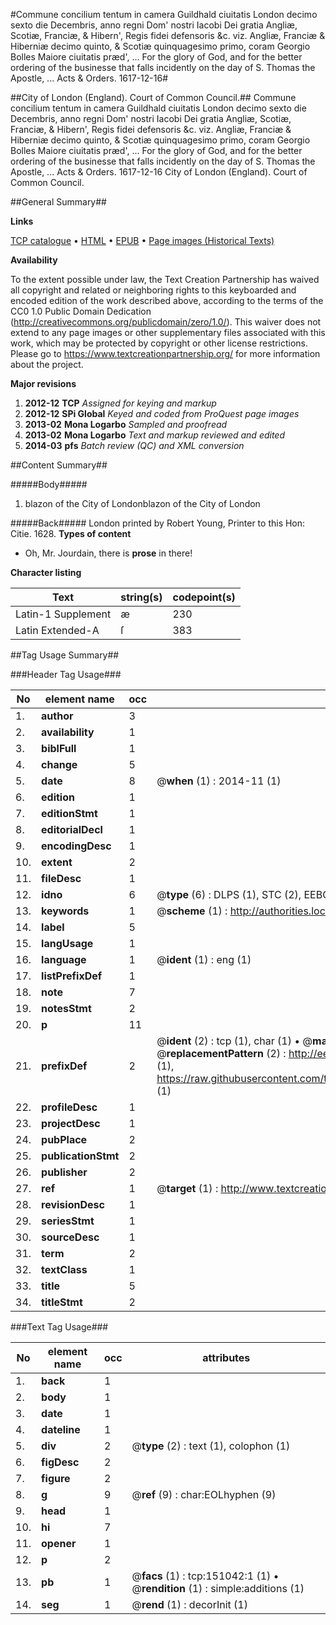 #Commune concilium tentum in camera Guildhald ciuitatis London decimo sexto die Decembris, anno regni Dom' nostri Iacobi Dei gratia Angliæ, Scotiæ, Franciæ, & Hibern', Regis fidei defensoris &c. viz. Angliæ, Franciæ & Hiberniæ decimo quinto, & Scotiæ quinquagesimo primo, coram Georgio Bolles Maiore ciuitatis præd', ... For the glory of God, and for the better ordering of the businesse that falls incidently on the day of S. Thomas the Apostle, ... Acts & Orders. 1617-12-16#

##City of London (England). Court of Common Council.##
Commune concilium tentum in camera Guildhald ciuitatis London decimo sexto die Decembris, anno regni Dom' nostri Iacobi Dei gratia Angliæ, Scotiæ, Franciæ, & Hibern', Regis fidei defensoris &c. viz. Angliæ, Franciæ & Hiberniæ decimo quinto, & Scotiæ quinquagesimo primo, coram Georgio Bolles Maiore ciuitatis præd', ... For the glory of God, and for the better ordering of the businesse that falls incidently on the day of S. Thomas the Apostle, ...
Acts & Orders. 1617-12-16
City of London (England). Court of Common Council.

##General Summary##

**Links**

[TCP catalogue](http://www.ota.ox.ac.uk/tcp/)  • 
[HTML](http://tei.it.ox.ac.uk/tcp/Texts-HTML/free/A72/A72785.html)  • 
[EPUB](http://tei.it.ox.ac.uk/tcp/Texts-EPUB/free/A72/A72785.epub) • 
[Page images (Historical Texts)](https://historicaltexts.jisc.ac.uk/eebo-99900367e)

**Availability**

To the extent possible under law, the Text Creation Partnership has waived all copyright and related or neighboring rights to this keyboarded and encoded edition of the work described above, according to the terms of the CC0 1.0 Public Domain Dedication (http://creativecommons.org/publicdomain/zero/1.0/). This waiver does not extend to any page images or other supplementary files associated with this work, which may be protected by copyright or other license restrictions. Please go to https://www.textcreationpartnership.org/ for more information about the project.

**Major revisions**

1. __2012-12__ __TCP__ *Assigned for keying and markup*
1. __2012-12__ __SPi Global__ *Keyed and coded from ProQuest page images*
1. __2013-02__ __Mona Logarbo__ *Sampled and proofread*
1. __2013-02__ __Mona Logarbo__ *Text and markup reviewed and edited*
1. __2014-03__ __pfs__ *Batch review (QC) and XML conversion*

##Content Summary##

#####Body#####

1. blazon of the City of Londonblazon of the City of London

#####Back#####
London printed by Robert Young, Printer to this Hon: Citie. 1628.
**Types of content**

  * Oh, Mr. Jourdain, there is **prose** in there!

**Character listing**


|Text|string(s)|codepoint(s)|
|---|---|---|
|Latin-1 Supplement|æ|230|
|Latin Extended-A|ſ|383|

##Tag Usage Summary##

###Header Tag Usage###

|No|element name|occ|attributes|
|---|---|---|---|
|1.|__author__|3||
|2.|__availability__|1||
|3.|__biblFull__|1||
|4.|__change__|5||
|5.|__date__|8| @__when__ (1) : 2014-11 (1)|
|6.|__edition__|1||
|7.|__editionStmt__|1||
|8.|__editorialDecl__|1||
|9.|__encodingDesc__|1||
|10.|__extent__|2||
|11.|__fileDesc__|1||
|12.|__idno__|6| @__type__ (6) : DLPS (1), STC (2), EEBO-CITATION (1), PROQUEST (1), VID (1)|
|13.|__keywords__|1| @__scheme__ (1) : http://authorities.loc.gov/ (1)|
|14.|__label__|5||
|15.|__langUsage__|1||
|16.|__language__|1| @__ident__ (1) : eng (1)|
|17.|__listPrefixDef__|1||
|18.|__note__|7||
|19.|__notesStmt__|2||
|20.|__p__|11||
|21.|__prefixDef__|2| @__ident__ (2) : tcp (1), char (1)  •  @__matchPattern__ (2) : ([0-9\-]+):([0-9IVX]+) (1), (.+) (1)  •  @__replacementPattern__ (2) : http://eebo.chadwyck.com/downloadtiff?vid=$1&page=$2 (1), https://raw.githubusercontent.com/textcreationpartnership/Texts/master/tcpchars.xml#$1 (1)|
|22.|__profileDesc__|1||
|23.|__projectDesc__|1||
|24.|__pubPlace__|2||
|25.|__publicationStmt__|2||
|26.|__publisher__|2||
|27.|__ref__|1| @__target__ (1) : http://www.textcreationpartnership.org/docs/. (1)|
|28.|__revisionDesc__|1||
|29.|__seriesStmt__|1||
|30.|__sourceDesc__|1||
|31.|__term__|2||
|32.|__textClass__|1||
|33.|__title__|5||
|34.|__titleStmt__|2||


###Text Tag Usage###

|No|element name|occ|attributes|
|---|---|---|---|
|1.|__back__|1||
|2.|__body__|1||
|3.|__date__|1||
|4.|__dateline__|1||
|5.|__div__|2| @__type__ (2) : text (1), colophon (1)|
|6.|__figDesc__|2||
|7.|__figure__|2||
|8.|__g__|9| @__ref__ (9) : char:EOLhyphen (9)|
|9.|__head__|1||
|10.|__hi__|7||
|11.|__opener__|1||
|12.|__p__|2||
|13.|__pb__|1| @__facs__ (1) : tcp:151042:1 (1)  •  @__rendition__ (1) : simple:additions (1)|
|14.|__seg__|1| @__rend__ (1) : decorInit (1)|
